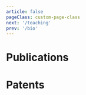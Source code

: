 ```yaml
---
article: false
pageClass: custom-page-class
next: '/teaching'
prev: '/bio'
---
```


# Publications

<ClientOnly>
<PaperMobile 
v-for="paper in posts"
:year="paper.year"
:title="paper.title"
:authors="paper.authors"
:venue="paper.venue"
:link="paper.link"
:alias="paper.alias"
:abstract="paper.abstract"
:picture="paper.picture"
:pdf="paper.pdf"
/>
</ClientOnly>

# Patents

<ClientOnly>
<PaperMobile 
title='Intervention drive system comprising an umbilical'
year="2021"
venue="US Patent"
link="https://patentimages.storage.googleapis.com/eb/9d/5a/5f26a1222bed8b/US20210396342A1.pdf"
alias="patentimages"
abstract="The present invention relates to an intervention drive pig comprising an umbilical. In this scenario, the present invention provides an intervention drive pig comprising an umbilical, wherein the umbilical (6) is manufactured from a low-density material, wherein the umbilical (6) comprises an external covering of material having a low coefficient of friction."
picture="/images/Papers/Patent.jpg"
/>
</ClientOnly>



<script>

        // Entry Model
       //  {
       // title: '', 
       // authors: "", 
       // venue:"" ,
       // year: 2022,
       // picture: "",
       // link: "",
       // abstract:"",
       // bibtex:"",
       //  },

    export default {
  // ...
  data() {
    return {
      posts: [  
      

{
  title: 'Understanding the Influence of Electrical Muscle Stimulation on Motor Learning: Enhancing Motor Learning or Disrupting Natural Progression?',
  authors: "Steeven Villa, Finn Jacob Eliyah, Yannick Weiss, Robin Welsch, Thomas Kosch",
  venue: "CHI Conference on Human Factors in Computing Systems (CHI'25)",
  year: 2025,
  picture: "/images/Papers/ems_motor_learning_2025.jpg",
  link: "None",
  alias: "None",
  abstract: "Electrical Muscle Stimulation (EMS) induces movement via external currents and has emerged as a promising modality for motor‑skill acquisition. In a two‑session study, EMS feedback was compared with electrotactile feedback and a no‑feedback control to examine rapid learning, consolidation, and transfer. While electrotactile feedback yielded the steepest learning curve, EMS produced the highest learning plateau, supporting its suitability for motor augmentation and skill transfer. Results contribute empirical evidence clarifying EMS effects in motor‑learning models.",
  bibtex: "",
  pdf: "/Papers/ems_motor_learning_2025.pdf"
},

{
  title: 'Developing and Validating the Perceived System Curiosity Scale (PSC): Measuring Users’ Perceived Curiosity of Systems',
  authors: "Jan Leusmann, Steeven Villa, Burak Berberoglu, Chao Wang, Sven Mayer",
  venue: "CHI Conference on Human Factors in Computing Systems (CHI'25)",
  year: 2025,
  picture: "/images/Papers/psc_scale_2025.jpg",
  link: "None",
  alias: "None",
  abstract: "Curiosity is a human‑like trait increasingly embedded in AI and robotic systems, yet no metric exists to assess how users perceive such system curiosity. Following a standard scale‑development pipeline, the authors created and validated the 12‑item Perceived System Curiosity (PSC) scale, comprising explorative, investigative, and social sub‑scales. Across two crowdsourced studies (N=734), the PSC demonstrated internal reliability and convergent and construct validity, offering researchers a tool to systematically investigate the role of system‑expressed curiosity in interaction.",
  bibtex: "",
  pdf: "/Papers/psc_scale_2025.pdf"
},

{
  title: 'The Impact of Asymmetric AI Assistance on Decision‑Making in Social Dilemmas: A Study on Human Augmentation in Economic Games',
  authors: "Chenxinran Shen, Jurgis Karpus, Thomas Kosch, Daniela Fernandes, Beatriz Mello, Robin Welsch, Steeven Villa",
  venue: "Augmented Humans International Conference (AHs'25)",
  year: 2025,
  picture: "/images/Papers/asymmetric_ai_social_dilemmas_2025.jpg",
  link: "None",
  alias: "None",
  abstract: "Unequal access to AI augmentation may influence cooperation. Using the Trust Game and Prisoner’s Dilemma, this study examined how asymmetric AI assistance shapes trust, cooperation, and fairness perceptions between augmented and non‑augmented players. Overall cooperation rates were unchanged, but non‑augmented players perceived augmented counterparts as more competitive and less warm, anticipating lower trust. These findings underscore the importance of equitable AI access to prevent emergent social divides in AI‑augmented societies.",
  bibtex: "",
  pdf: "/Papers/asymmetric_ai_social_dilemmas_2025.pdf"
},
{
  title: 'Exploring Virtual Reality as a Platform for Early‑Stage Design for Human Augmentation Technologies',
  authors: "Steeven Villa, Robin Neuhaus, Yannick Weiss, Marc Hassenzahl",
  venue: "International Conference on Mobile and Ubiquitous Multimedia (MUM'24)",
  year: 2024,
  picture: "/images/Papers/vr_hat_2024.jpg",
  link: "None",
  alias: "None",
  abstract: "Human‑Augmentation Technologies (HATs) aim to enhance human capabilities and transform our interactions with the environment and with one another, yet prototyping such technologies is complex. This study investigates Virtual Reality (VR) as a platform for early‑stage HAT design in an educational setting. Over a semester, students created virtual augmentations inside a VR environment; three of these applications are showcased and four students were interviewed. Findings underline the need for design guidelines for virtual augmentations, and reveal current VR limitations—simulator sickness and lack of haptic feedback—while highlighting the positive reception of the resulting prototypes.",
  bibtex: "",
  pdf: "/Papers/vr_hat_2024.pdf"
},
       {
       title: 'Envisioning Futures: How the Modality of AI Recommendations Impacts Conversation Flow in AR-enhanced Dialogue', 
       authors: "Steeven Villa, Yannick Weiss, Karin Lu, Moritz Ziarko, Albrecht Schmidt, Jasmin Niess", 
       venue:"International Conference on Multimodal Interaction (ICMI'24)" ,
       year: 2024,
       picture: "/images/Papers/envisioning.jpg",
       link: "None",
       alias:"None",
       abstract:"The use of AI is becoming more common among the population every day; the use of generative AI, such as LLMs, empowers individuals by supporting daily life tasks. Yet, the user interaction with AI models is mostly constrained to chatbot interactions. However, we envision that in the near future, individuals will be able to integrate the use of these technologies into their daily activities without refocusing their attention. Consequently, we explores the impact of such integration on individuals' conversations. In detail, this paper investigates how different modes of information presentation (visual vs. auditory) and triggers for AI action (mechanical vs. ocular) influence conversational dynamics and user experiences. We conducted a mixed-method, within-subjects study with 21 participants using a Discourse Completion Task (DCT) to observe how users develop their discourse in the presence of AI-generated suggestions.  Our study examines the effects of presentation modality on response delay, response length, and response similarity to the AI prompt. The results highlight the significance of managing the balance between human and AI input in conversation, revealing insights into user experience factors with AI assistance in face-to-face conversational settings.",
       bibtex:"",
       pdf:"/Papers/envisioning2024.pdf",
        },
        {
       title: "Touch It Like It's Hot: A Thermal Feedback Enabled Encountered-type Haptic Display for Virtual Reality", 
       authors: "Steeven Villa, Kenji Ishihara, Moritz Ziarko, Sebastian Gunther, Florial Muller", 
       venue:"IEEE International Symposium on Mixed and Augmented Reality (ISMAR'24)" ,
       year: 2024,
       picture: "/images/Papers/cover.jpg",
       link: "None",
       alias:"None",
       abstract:"In recent years, the community has presented various novel solutions to address the lack of haptic feedback in virtual reality experiences. Yet, it remains a major challenge for Virtual Reality applications. Encountered-type Haptic Displays (ETHDs) have emerged as a promising alternative to enable haptic feedback in VR without requiring the user to wear any device while allowing for sensorily rich experiences such as texture, kinaesthetic feedback, and even ultrasonic tactile feedback. Nevertheless, as important as thermal feedback is for daily life interactions, such as assessing the temperature of a mug or knowing if the microwave is on, thermal feedback in ETHD has remained largely unexplored. In this paper, we present a novel ETHD that provides thermal feedback and explore its potential in VR. We describe the design of our ETHD, and we report the results of a user study that compares different thermal feedback settings in VR. Our results show that thermal feedback can significantly enhance the user immersion and haptic experience in VR, and we discuss the implications of our findings for the design of ETHD and VR experiences.",
       bibtex:"",
       pdf:"/Papers/touchit2024.pdf",
        },
        {
       title: 'Embracer: A Wearable Encountered-Type Haptic Controller for 3 DoF Input and Feedback', 
       authors: "Dennis Dietz, Steeven Villa, Moritz Ziarko, Michael Bonfert, Florian Muller, Andreas Butz", 
       venue:"Proceedings of the 2024 ACM International Symposium on Wearable Computers (ISWC'24)" ,
       year: 2024,
       picture: "/images/Papers/embracer.jpg",
       link: "None",
       alias:"None",
       abstract:"The lack of haptic sensations beyond very simple vibration feedback diminishes the feeling of presence in Virtual Reality. Research suggested various approaches to deliver haptic sensations to the user's palm. However, these approaches are typically limited in the number of actuation directions and only focus on enhancing the system's output, ignoring haptic input. We present Embracer, a wrist-mounted encountered-type haptic controller that addresses these gaps by rendering forces along three axes through a sphere-shaped end effector within the user's palm. Using modified servo motors, we sense user-performed manipulations of the end effector as an input modality. In this paper, we contribute the design and implementation of Embracer together with a preliminary technical evaluation. By providing a more comprehensive haptic feedback system, Embracer enhances the realism and immersion of haptic feedback and user control.",
       bibtex:"",
       pdf:"/Papers/dietzEmbracerWearableEncounteredType2024.pdf",
        },
        {
       title: 'An Approach to Elicit Human-Understandable Robot Expressions to Support Human-Robot Interaction', 
       authors: "Jan Leusmann, Steeven Villa, Thomas Liang, Chao Wang, Albrecht Schmidt, Sven Mayer", 
       venue:"Arxiv" ,
       year: 2024,
       picture: "/images/Papers/gestures.png",
       link: "None",
       alias:"None",
       abstract:"Understanding the intentions of robots is essential for natural and seamless human-robot collaboration. Ensuring that robots have means for non-verbal communication is a basis for intuitive and implicit interaction. For this, we contribute an approach to elicit and design human-understandable robot expressions. We outline the approach in the context of non-humanoid robots. We paired human mimicking and enactment with research from gesture elicitation in two phases: first, to elicit expressions, and second, to ensure they are understandable. We present an example application through two studies (N=16 & N=260) of our approach to elicit expressions for a simple 6-DoF robotic arm. We show that it enabled us to design robot expressions that signal curiosity and interest in getting attention. Our main contribution is an approach to generate and validate understandable expressions for robots, enabling more natural human-robot interaction.",
       bibtex:"",
       pdf:"/Papers/gestures.pdf",
        },
        {
       title: 'AI Makes You Smarter, But None The Wiser: The Disconnect Between Performance and Metacognition', 
       authors: "Daniela Fernandes, Steeven Villa, Salla Nicholls, Otso Haavisto, Daniel Buschek, Albrecht Schmidt, Thomas Kosch, Chenxinran Shen, Robin Welsch", 
       venue:"" ,
       year: 2024,
       picture: "/images/Papers/dunnin.png",
       link: "None",
       alias:"None",
       abstract:"Optimizing human-AI interaction requires users to reflect on their own performance critically. Our study examines whether people using AI to complete tasks can accurately monitor how well they perform. Participants (N = 246) used AI to solve 20 logical problems from the Law School Admission Test. While their task performance improved by three points compared to a norm population, participants overestimated their performance by four points. Interestingly, higher AI literacy was linked to less accurate self-assessment. Participants with more technical knowledge of AI were more confident but less precise in judging their own performance. Using a computational model, we explored individual differences in metacognitive accuracy and found that the Dunning-Kruger effect, usually observed in this task, ceased to exist with AI use. We discuss how AI levels our cognitive and metacognitive performance and consider the consequences of performance overestimation for designing interactive AI systems that enhance cognition.",
       bibtex:"",
       pdf:"/Papers/dunning.pdf",
        },
        {
       title: 'An Examination of Ultrasound Mid-air Haptics for Enhanced Material and Temperature Perception in Virtual Environments', 
       authors: "Steeven Villa, Yannick Weiss, Niklas Hirsch, Alexander Wiethoff", 
       venue:"Proceedings of the ACM on Human-Computer Interaction (MobileHCI'24)" ,
       year: 2024,
       picture: "/images/Papers/ultrasound.jpeg",
       link: "None",
       alias:"None",
       abstract:"Rendering realistic tactile sensations of virtual objects remains a challenge in VR. While haptic interfaces have advanced, particularly with phased arrays, their ability to create realistic object properties like state and temperature remains unclear. This study investigates the potential of Ultrasound Mid-air Haptics (UMH) for enhancing the perceived congruency of virtual objects. In a user study with 30 participants, we assessed how UMH impacts the perceived material state and temperature of virtual objects. We also analyzed EEG data to understand how participants integrate UMH information physiologically. Our results reveal that UMH significantly enhances the perceived congruency of virtual objects, particularly for solid objects, reducing the feeling of mismatch between visual and tactile feedback. Additionally, UMH consistently increases the perceived temperature of virtual objects. These findings offer valuable insights for haptic designers, demonstrating UMH's potential for creating more immersive tactile experiences in VR by addressing key limitations in current haptic technologies.",
       bibtex:"",
       pdf:"/Papers/ultrasound.pdf",
        },
        {
       title: 'Exploring Redirection and Shifting Techniques to Mask Hand Movements from Shoulder-Surfing Attacks during PIN Authentication in Virtual Reality', 
       authors: "Yannick Weiss, Steeven Villa, Jesse W Grootjen, Matthias Hoppe, Yasin Kale, Florian Müller", 
       venue:"Proceedings of the ACM on Human-Computer Interaction (MobileHCI'24)" ,
       year: 2024,
       picture: "/images/Papers/aut.png",
       link: "None",
       alias:"None",
       abstract:"The proliferation of mobile Virtual Reality (VR) headsets shifts our interaction with virtual worlds beyond our living rooms into shared spaces. Consequently, we are entrusting more and more personal data to these devices, calling for strong security measures and authentication. However, the standard authentication method of such devices- entering PINs via virtual keyboards- is vulnerable to shoulder-surfing, as movements to enter keys can be monitored by an unnoticed observer. To address this, we evaluated masking techniques to obscure VRusers’ input during PIN authentication by diverting their hand movements. Through two experimental studies, we demonstrate that these methods increase users’ security against shoulder-surfing attacks from observers without excessively impacting their experience and performance. With these discoveries, we aim to enhance the security of future VR authentication without disrupting the virtual experience or necessitating additional hardware or training of users.",
       bibtex:"",
       pdf:"/Papers/weissExploringRedirectionShifting2024.pdf",
        },
        {
       title: 'Evaluating Interactive AI: Understanding and Controlling Placebo Effects in Human-AI Interaction', 
       authors: "Steeven Villa, Robin Welsch, Alena Denisova, Thomas Kosch", 
       venue:"The ACM Conference on Human Factors in Computing Systems, CHI24" ,
       year: 2024,
       picture: "/images/Papers/evalAI.png",
       link: "None",
       alias:"None",
       abstract:"In the medical field, patients often experience tangible benefits from treatments they expect will improve their condition, even if the treatment has no mechanism of effect. This phenomenon often obscuring scientific evaluation of human treatment is termed the' placebo effect.' Latest research in human-computer interaction has shown that using cutting-edge technologies similarly raises expectations of improvement, culminating in placebo effects that undermine evaluation efforts for user studies. This workshop delves into the role of placebo effects in human-computer interaction for cutting-edge technologies such as artificial intelligence, its influence as a confounding factor in user studies, and identifies methods that researchers can adopt to reduce its impact on study findings. By the end of this workshop, attendees will be equipped to incorporate placebo control measures in their experimental designs.",
       bibtex:"",
       pdf:"/Papers/villa2024evaluating.pdf",
        }, 
        {
       title: '"AI enhances our performance, I have no doubt this one will do the same": The Placebo effect is robust to negative descriptions of AI', 
       authors: "Agnes M Kloft, Robin Welsch, Thomas Kosch, Steeven Villa", 
       venue:"The ACM Conference on Human Factors in Computing Systems, CHI24" ,
       year: 2024,
       picture: "/images/Papers/TeaserPlacebox.png",
       link: "https://arxiv.org/abs/2309.16606",
       alias:"arxiv",
       abstract:"Heightened AI expectations facilitate performance in human-AI interactions through placebo effects. While lowering expectations to control for placebo effects is advisable, overly negative expectations could induce nocebo effects. In a letter discrimination task, we informed participants that an AI would either increase or decrease their performance by adapting the interface, but in reality, no AI was present in any condition. A Bayesian analysis showed that participants had high expectations and performed descriptively better irrespective of the AI description when a sham-AI was present. Using cognitive modeling, we could trace this advantage back to participants gathering more information. A replication study verified that negative AI descriptions do not alter expectations, suggesting that performance expectations with AI are biased and robust to negative verbal descriptions. We discuss the impact of user expectations on AI interactions and evaluation and provide a behavioral placebo marker for human-AI interaction",
       bibtex:"",
       pdf:"/Papers/Preprints/2309.16606.pdf",
        }, 
        {
       title: 'SensCon: Embedding Physiological Sensing into Virtual Reality Controllers', 
       authors: "Francesco Chiossi, Thomas Kosch, Luca Menghini, Steeven Villa, Sven Mayer", 
       venue:"Proceedings of the ACM on Human-Computer Interaction (PACM)" ,
       year: 2023,
       picture: "/images/Papers/senscon.png",
       link: "https://dl.acm.org/doi/10.1145/3604270",
       alias:"acm.dl",
       abstract:"Virtual reality experiences increasingly use physiological data for virtual environment adaptations to evaluate user experience and immersion. Previous research required complex medical-grade equipment to collect physiological data, limiting real-world applicability. To overcome this, we present SensCon for skin conductance and heart rate data acquisition. To identify the optimal sensor location in the controller, we conducted a first study investigating users' controller grasp behavior. In a second study, we evaluated the performance of SensCon against medical-grade devices in six scenarios regarding user experience and signal quality. Users subjectively preferred SensCon in terms of usability and user experience. Moreover, the signal quality evaluation showed satisfactory accuracy across static, dynamic, and cognitive scenarios. Therefore, SensCon reduces the complexity of capturing and adapting the environment via real-time physiological data. By open-sourcing SensCon, we enable researchers and practitioners to adapt their virtual reality environment effortlessly. Finally, we discuss possible use cases for virtual reality-embedded physiological sensing.",
       bibtex:"",
       pdf:"/Papers/chiossi2023senscon.pdf",
        }, 
        {
       title: 'Towards a Haptic Taxonomy of Emotions: Exploring Vibrotactile Stimulation in the Dorsal Region', 
       authors: "Steeven Villa, Thuy Duong Nguyen, Benjamin Tag, Tonja-Katrin Machulla, Albrecht Schmidt, Jasmin Niess", 
       venue:"Proceedings of the 2023 ACM International Symposium on Wearable Computers (ISWC)" ,
       year: 2023,
       picture: "/images/Papers/vest.png",
       link: "https://dl.acm.org/doi/abs/10.1145/3594738.3611363",
       alias:"acm.dl",
       abstract:"The implicit communication of emotional states between persons is a key use case for novel assistive and augmentation technologies. It can serve to expand individuals’ perceptual capabilities and assist neurodivergent individuals. Notably, vibrotactile rendering is a promising method for delivering emotional information with minimal interference with visual or auditory perception. To date, the subjective individual association between vibrotactile properties and emotional states remains unclear. Previous approaches relied on analogies or arbitrary variations, limiting generalization. To address this, we conducted a study with 40 participants, analyzing associations between attributes of self-generated vibrotactile patterns (amplitude, frequency, spatial location of stimulation) and four emotional states (Anger, Happiness, Neutral, Sadness). We fin a preference for symmetrically arranged patterns, as well as distinct amplitude and frequency profiles for different emotions.",
       bibtex:"",
       pdf:"/Papers/villa2023towards.pdf",
        }, 
        {
       title: "Society's Attitudes Towards Human Augmentation and Performance Enhancement Technologies (SHAPE) Scale", 
       authors: "Steeven Villa, Jasmin Niess, Albrecht Schmidt, Robin Welsch", 
       venue:"Proceedings of the ACM on Interactive, Mobile, Wearable and Ubiquitous Technologies (IMWUT)" ,
       year: 2023,
       picture: "/images/Papers/shape.png",
       link: "https://dl.acm.org/doi/abs/10.1145/3610915",
       alias:"acm.dl",
       abstract:"Human augmentation technologies (ATs) are a subset of ubiquitous on-body devices designed to improve cognitive, sensory, and motor capacities. Although there is a large corpus of knowledge concerning ATs, less is known about societal attitudes towards them and how they shift over time. To that end, we developed The Society's Attitudes Towards Human Augmentation and Performance Enhancement Technologies (SHAPE) Scale, which measures how users of ATs are perceived. To develop the scale, we first created a list of possible scale items based on past work on how people respond to new technologies. The items were then reviewed by experts. Next, we performed exploratory factor analysis to reduce the scale to its final length of thirteen items. Subsequently, we confirmed test-retest validity of our instrument, as well as its construct validity. The SHAPE scale enables researchers and practitioners to understand elements contributing to attitudes toward augmentation technology users. The SHAPE scale assists designers of ATs in designing artifacts that will be more universally accepted.",
       bibtex:"",
       pdf:"/Papers/villa2023society.pdf",
        }, 
        {
       title: 'Would You Hold My Hand? Exploring External Observers’ Perception of Artificial Hands', 
       authors: "Svenja Y Schött, Patricia Capsi-Morales, Steeven Villa, Andreas Butz, Cristina Piazza", 
       venue:"Multimodal Technologies and Interaction" ,
       year: 2023,
       picture: "/images/Papers/mti.png",
       link: "https://www.mdpi.com/2414-4088/7/7/71",
       alias:"mdpi",
       abstract:"Recent technological advances have enabled the development of sophisticated prosthetic hands, which can help their users to compensate lost motor functions. While research and development has mostly addressed the functional requirements and needs of users of these prostheses, their broader societal perception (e.g., by external observers not affected by limb loss themselves) has not yet been thoroughly explored. To fill this gap, we investigated how the physical design of artificial hands influences the perception by external observers. First, we conducted an online study (n = 42) to explore the emotional response of observers toward three different types of artificial hands. Then, we conducted a lab study (n = 14) to examine the influence of design factors and depth of interaction on perceived trust and usability. Our findings indicate that some design factors directly impact the trust individuals place in the system’s capabilities. Furthermore, engaging in deeper physical interactions leads to a more profound understanding of the underlying technology. Thus, our study shows the crucial role of the design features and interaction in shaping the emotions around, trust in, and perceived usability of artificial hands. These factors ultimately impact the overall perception of prosthetic systems and, hence, the acceptance of these technologies in society.",
       bibtex:"",
       pdf:"/Papers/mti-07-00071.pdf",
        }, 
        {
       title: 'Towards an Implicit Metric of Sensory-Motor Accuracy: Brain Responses to Auditory Prediction Errors in Pianists', 
       authors: "Elisabeth Pangratz; Francesco Chiossi; Steeven Villa; Klaus Gramann; Lukas Gehrke", 
       venue:"Proceedings of the 15th Conference on Creativity and Cognition" ,
       year: 2023,
       picture: "/images/Papers/TowardsMetric.png",
       link: "https://dl.acm.org/doi/abs/10.1145/3591196.3593340",
       alias:"acm.dl",
       abstract:"During listening to music, the brain expects specific acoustic events based on learned musical rules. During music performance expectancy is additionally created based on motor action by linking keypresses to their sounds. We investigated EEG (Electroencephalography) signals to auditory expectancy violations in piano performance and perception. In our study, pianists experiencedmanipulations of different acoustic features, such as pitch and loudness, during playing and listening to piano sequences. We found that manipulations during performance elicited deflections with stronger amplitudes compared to manipulations during perception indicating that the action of producing sounds strengthens auditory expectancy. Loudness manipulations, violating musical regularity, elicited deflections with smaller latencies compared to pitch manipulations, which violate harmonic expectancy, suggesting that the brain processes expectancy violations of distinct acoustic features in a different way. These EEG signatures may prove useful for applications in intelligent music interfaces by providing information about sensory-motor accuracy.",
       bibtex:"",
       pdf:"/Papers/pangratz2023towards.pdf",
        }, 
          {
       title: 'The Placebo Effect of Human Augmentation: Anticipating Cognitive Augmentation Increases Risk-Taking Behavior', 
       authors: "Steeven Villa; Thomas Kosch; Felix Grelka Albrecht Schmidt; Robin Welsch", 
       venue:"Journal: Computers in Human Behavior (CHB)" ,
       year: 2023,
       picture: "/images/Papers/CHB.jpg",
       link: "https://www.sciencedirect.com/science/article/pii/S0747563223001383", 
       abstract:"Human Augmentation Technologies improve human capabilities using technology. In this study, we investigate the placebo effect of Augmentation Technologies. Thirty naïve participants were told to be augmented with a cognitive augmentation technology or no augmentation system while conducting a Columbia Card Task. In this risk-taking measure, participants flip win and loss cards. The sham augmentation system consisted of a brain-computer interface allegedly coordinated to play non-audible sounds that increase cognitive functions. However, no sounds were played throughout all conditions. We show a placebo effect in human augmentation, where a sustained belief of improvement after using the sham system remains and an increase in risk-taking conditional on heightened expectancy using Bayesian statistical modeling. Furthermore, we identify differences in event-related potentials in the electroencephalogram that occur during the sham condition when flipping loss cards. Finally, we integrate our findings into theories of human augmentation and discuss implications for the future assessment of augmentation technologies.",
       bibtex:"",
       pdf:"/Papers/VillaCHB23.pdf",
       alias: "Springer",
        },   
             {
       title: 'Using Pseudo-Stiffness to Enrich the Haptic Experience in Virtual Reality', 
       authors: "Yannick Weiss; Steeven Villa; Albrecht Schmidt; Sven Mayer; Florian Müller", 
       venue:"The ACM Conference on Human Factors in Computing Systems, CHI23" ,
       year: 2023,
       picture: "/images/Papers/pseudostiffness.png",
       link: "None", 
       abstract:"Providing users with a haptic sensation of the hardness and softness of objects in virtual reality is an open challenge. While physical props and haptic devices help, their haptic properties do not allow for dynamic adjustments. To overcome this limitation, we present a novel technique for changing the perceived stiffness of objects based on a visuo-haptic illusion. We achieved this by manipulating the hands' Control-to-Display (C/D) ratio in virtual reality while pressing down on an object with fixed stiffness. In the first study (N=12), we determine the detection thresholds of the illusion. Our results show that we can exploit a C/D ratio from 0.7 to 3.5 without user detection. In the second study (N=12), we analyze the illusion's impact on the perceived stiffness. Our results show that participants perceive the objects to be up to 28.1% softer and 8.9% stiffer, allowing for various haptic applications in virtual reality.",
       bibtex:"",
       pdf:"/Papers/weiss2023using.pdf",
       alias: "None",
        },
        
        {
       title: 'Understanding Perception of Human Augmentation: A Mixed-Method Study', 
       authors: "Steeven Villa; Jasmin Niess; Takuro Nakao; Jonathan Lazar; Albrecht Schmidt; Tonja-Katrin Machulla", 
       venue:"The ACM Conference on Human Factors in Computing Systems, CHI23" ,
       year: 2023,
       picture: "/images/Papers/understanding.jpg",
       link: "None", 
       abstract:"Technologies that help users overcome their limitations and integrate with the human body are often termed ``human augmentations''. Such technologies are now available on the consumer market, potentially supporting people in their everyday activities. To date, there is no systematic understanding of the perception of human augmentations yet. To address this gap and build an understanding of how to design positive experiences with human augmentations, we conducted a mixed-method study of the perception of augmented humans (AHs). We conducted two scenario-based studies: interviews (n=16) and an online study (n=506) with participants from four countries. The scenarios include one out of three augmentation categories (sensory, motor, and cognitive) and specify if the augmented person has a disability or not. Overall, results show that the type of augmentation and disability impacted user attitudes towards AHs. We derive design dimensions for creating technological augmentations for a diverse and global audience.",
       bibtex:"",
       pdf:"/Papers/Villa2023Understanding.pdf",
       alias: "None",
        },

        {
       title: 'Extended Mid-air Ultrasound Haptics for Virtual Reality', 
       authors: "Steeven Villa; Sven Mayer; Jess Hartcher O’brien; Albrecht Schmidt; Tonja-Katrin Machulla", 
       venue:"Proceedings of the ACM Humuman-Computer Interaction Journal" ,
       year: 2022,
       picture: "/images/Papers/extended.jpg",
       link: "None", 
       abstract:"We present a novel approach to rendering mid-air haptic sensations in a large rendering volume by turning a static array into a dynamic array following the user’s hand. We used a 6DOF robot to drive a haptic ultrasound array over a large 3D space. Our system enables rendering room-scale mid-air experiences while preserving bare-hand interaction, thus, providing tangibility for virtual environments. To evaluate our approach, we performed three evaluations. First, we performed a technical system evaluation, showcasing the feasibility of such a system. Next, we conducted three psychophysical experiments, showing that the motion does not affect the user’s perception with high likelihood. Lastly, we explored seven use cases that showcase our system’s potential using a user study. We discuss challenges and opportunities in how large-scale mid-air haptics can contribute toward room-scale haptic feedback. Thus, with our system, we contribute to general haptic mid-air feedback on a large scale.",
       bibtex:"",
       pdf:"/Papers/_ISS_22__Mid_Air_in_motion__Robotic_guided_ultrasound_mid_air_haptics_for_VR.pdf",
       alias: "None",
        },
        
        {
       title: 'Cobity: A Plug-And-Play Toolbox to Deliver Haptics in Virtual Reality', 
       authors: "Villa, Steeven and Mayer, Sven", 
       venue:"Proceedings of Mensch und Computer" ,
       year: 2022,
       picture: "/images/Papers/cobity.jpg",
       link: "https://dl.acm.org/doi/fullHtml/10.1145/3543758.3543775",
       alias: "dl.acm",
       abstract:"Haptics increase the presence in virtual reality applications. However, providing room-scale haptics is an open challenge. Cobots (robotic systems that are safe for human use) are a promising approach, requiring in-depth engineering skills. Control is done on a low abstraction level and requires complex procedures and implementations. In contrast, 3D tools such as Unity allow to quickly prototype a wide range of environments for which cobots could deliver haptic feedback. To overcome this disconnect, we present Cobity, an open-source plug-and-play solution to control the cobot using the virtual environment, enabling fast prototyping of a wide range of haptic experiences. We present a Unity plugin that allows controlling the cobot using the end-effector’s target pose (cartesian position and angles); the values are then converted into velocities and streamed to the cobot inverse kinematic solver using a specially",
       bibtex:"",
       pdf:"/Papers/MUC_Cobity.pdf",
        }, 
        
        {
       title: 'Virtual Reality Adaptation Using Electrodermal Activity to Support the User Experience', 
       authors: "Chiossi, Francesco; Welsch, Robin; Villa, Steeven; Chuang, Lewis L.; Mayer, Sven", 
       venue:"Big Data and Cognitive Computing" ,
       year: 2022,
       picture: "/images/Papers/MDPIADAPT.jpg",
       link: "https://www.mdpi.com/2504-2289/6/2/55", 
       alias: "MDPI",
       abstract:"Virtual reality is increasingly used for tasks such as work and education. Thus, rendering scenarios that do not interfere with such goals and deplete user experience are becoming progressively more relevant. We present a physiologically adaptive system that optimizes the virtual environment based on physiological arousal, i.e., electrodermal activity. We investigated the usability of the adaptive system in a simulated social virtual reality scenario. Participants completed an n-back task (primary) and a visual detection (secondary) task. Here, we adapted the visual complexity of the secondary task in the form of the number of non-player characters of the secondary task to accomplish the primary task. We show that an adaptive virtual reality can improve users’ comfort by adapting to physiological arousal regarding the task complexity. Our findings suggest that physiologically adaptive virtual reality systems can improve users’ experience in a wide range of scenarios.",
       bibtex:"",
       pdf:"/Papers/BDCC-06-00055.pdf",
        },
                {
       title: 'Design of on-body tactile displays to enhance situation awareness in automated vehicles', 
       authors: "Francesco Chiossi; Steeven Villa; Melanie Hauser; Robin Welsch; Lewis Chuang", 
       venue:"CIVEMSA" ,
       year: 2022,
       picture: "/images/Papers/onbody.jpg",
       link: "https://ieeexplore.ieee.org/abstract/document/9853690", 
       alias: "ieeexplore",
       abstract: "Fatalities with semi-automated vehicles typically occur when users are engaged in non-driving related tasks (NDRTs) that compromise their situational awareness (SA). This work developed a tactile display for on-body notification to support situational awareness, thus enabling users to recognize vehicle automation failures and intervene if necessary. We investigated whether such tactile notifications support 'event detection' (SA-L1) or 'anticipation' (SA-L3). Using a simulated automated driving scenario, a between-groups study contrasted SA-L1 and SA-L3 tactile notifications that respectively displayed the spatial positions of surrounding traffic or future projection of the automated vehicle’s position. Our participants were engaged in an NDRT, i.e., an Operation Span Task that engaged visual working memory (WM) resources. They were instructed to intervene if the tactile display contradicted the driving scenario",
       bibtex:"",
       pdf:"/Papers/_IEEE_CIVEMSA__22__Vest_Paper___Final_Cut.pdf",
        },
     
             {
       title: 'Designing a Physiological Loop for the Adaptation of Virtual Human Characters in a Social VR Scenario', 
       authors: "Chiossi, Francesco; Welsch, Robin; Villa, Steeven; Chuang, Lewis L.; Mayer, Sven", 
       venue:"IEE VR" ,
       year: 2022,
       picture: "/images/Papers/vr-adaptation.jpg",
       link: "https://ieeexplore.ieee.org/abstract/document/9757528", 
       alias: "ieeexplore",
       abstract:"Social virtual reality is getting mainstream not only for entertainment purposes but also for productivity and education. This makes the design of social VR scenarios functional to support the operator's performance. We present a physiologically-adaptive system that optimizes for visual complexity in a dual-task scenario based on electrodermal activity. Specifically, we propose a system that adapts the amount of non-player characters while jointly performing an N-Back task (primary) and visual detection task (secondary). Our preliminary results show that when optimizing the complexity of the secondary task, users report an improved user experience.",
       bibtex:"",
       pdf:"/Papers/chiossi2022designing.pdf",
        },
          {
       title: 'Designing a Wearable Sensor-Fusion Toolkit for Motor Skill Learning', 
       authors: "Eska, Bettina; Villa, Steeven; Mayer, Sven; Niess, Jasmin", 
       venue:"Workshop on Toolkits & Wearables: Developing Toolkits for Exploring Wearable Designs." ,
       year: 2022,
       picture: "/images/Papers/eska2022designing-300x169.jpg",
       link: "https://dl.acm.org/doi/10.1145/3490149.3505578", 
       alias: "Not Available",
       abstract:"User movement data is essential for providing feedback in the area of motor-skill learning. For instance, when learning a new sport such as dancing, people can benefit from meaningful technology-based feedback. However, movement tracking equipment for real-time feedback is costly and challenging to implement. In contrast, wearable devices tracking users' movements are accessible and lightweight. While their lower cost makes them available to a broader audience, several open issues include sensor placement, sensor count, and data synchronization. To address these issues, we propose a wearable sensor-fusion approach for motor skill learning that allows researchers and developers to use one or multiple body-worn sensors for motion tracking. The extracted motion can then be used to deliver real-time feedback on the user's performance, supporting positive learning experiences.",
       bibtex:"",
       pdf:"/Papers/eska2022designing.pdf",
        },
                  {
       title: 'EMStriker: Potentials of Enhancing the Training Process of Racket-based Sports via Electrical Muscle Stimulation', 
       authors: "Faltaous, Sarah; Hubert, Anna; Karolus, Jakob; Villa, Steeven; Kosch, Thomas; Wozniak, Pawel", 
       venue:"Sixteenth International Conference on Tangible, Embedded, and Embodied Interaction" ,
       year: 2022,
       picture: "/images/Papers/emsstriker.jpg",
       link: "https://dl.acm.org/doi/10.1145/3490149.3505578", 
       alias: "dl.acm",
       abstract:"Racket sports offer an enjoyable form of physical activity and are fertile ground for interactive technologies supporting new players. Yet, current research has neglected its potential to support not only active players but also coaches in their training methods. To investigate how interactive technologies can support skill acquisition in training, we designed an Electrical Muscle Stimulation (EMS) system that helps maintain the ready position in crossminton. We compared the system with a vibrotactile solution in a user study, interviewing novice players and experienced coaches about their perception of the system. The system allowed coaches to effectively and immediately guide players to the ready position. An EMS-based feedback system for coaches can potentially reduce delay (physical and cognitive) for trainees, as stated by coaches. Our work contributes insights into designing systems that facilitate learning sports techniques using interactive feedback.",
       bibtex:"",
       pdf:"/Papers/EMStriker.pdf",
        },
                     {
       title: 'Immediate Effects of Vibrotactile Biofeedback Instructions on Human Postural Control', 
       authors: "Tannert, Isabel; Schulleri, Katrin; Michel, Youssef; Villa, Steeven; Leif, Johannsen; Hermsdorfer, Joachim; Lee, Dongheui", 
       venue:"43rd Annual International Conference of the IEEE Engineering in Medicine & Biology Society (EMBC)" ,
       year: 2021,
       picture: "/images/Papers/posture.jpg",
       link: "https://ieeexplore.ieee.org/abstract/document/9630992", 
       alias: "ieeexplore",
       abstract:"Vibrotactile biofeedback can improve balance and consequently be helpful in fall prevention. However, it remains unclear how different types of stimulus presentations affect not only trunk tilt, but also Center of Pressure (CoP) displacements, and whether an instruction on how to move contributes to a better understanding of vibrotactile feedback.Based on lower back tilt angles (L5), we applied individualized multi-directional vibrotactile feedback to the upper torso by a haptic vest in 30 healthy young adults. Subjects were equally distributed to three instruction groups (attractive - move in the direction of feedback, repulsive - move in the opposite direction of feedback & no instruction - with attractive stimuli). We conducted four conditions with eyes closed (feedback on/off, Narrow Stance with head extended, Semi-Tandem stance), with seven trials of 45s each. For CoP and L5, we computed Root Mean Square (RMS) of position/angle and standard deviation (SD) of velocity, and for L5 additionally, the percentage in time above threshold. The analysis consisted of mixed model ANOVAs and t-tests (α-level: 0.05).In the attractive and repulsive groups feedback significantly decreased the percentage above threshold (p<0.05). Feedback decreased RMS of L5, whereas RMS of CoP and SD of velocity in L5 and COP increased (p<0.05). Finally, an instruction on how to move contributed to a better understanding of the vibrotactile biofeedback.",
       bibtex:"",
       pdf:"/Papers/Immediate_Effects_of_Vibrotactile_Biofeedback_Instructions_on_Human_Postural_Control.pdf",
        },
                {
       title: 'Body As Starting Point 4: Inbodied Interaction Design for Health Ownership.', 
       authors: "mc schraefel; Josh Andrés; Aaron Tabor; Scott Bateman; Abby Wanyu Liu; Mike Jones; Kai Kunze; Elizabeth Murnane; Steeven Villa", 
       venue:"CHI EA '21" ,
       year: 2021,
       picture: "/images/Papers/Inbodied.jpg",
       link: "https://dl.acm.org/doi/abs/10.1145/3411763.3441335", 
       alias: "dl.acm",
       abstract:"This Fourth Body as a Starting Point workshop investigates how to design interactive health technologies that assist users in developing insourcing abilities and then assist users in letting go of the same technology—in other words, supporting a transition from health technology dependence to independence. By making explicit two inbodied design continua of (1) ownership, from “outsourcing” to “insourcing” and (2) engagement period, from “single”, to” cycle”, to “permanent”, to prototype and reflect on interactive technology that takes the body as a starting point.",
       bibtex:"",
       pdf:"/Papers/Inbodied.pdf",
        },
                  {
       title: 'Assisting Motor Skill Transfer for Dance Students Using Wearable Feedback', 
       authors: "Villa, Steeven; Niess, Jasmin; Eska, Bettina; Schmidt, Albrecht; Machulla, Tonja", 
       venue:"International Symposium on Wearable Computers" ,
       year: 2021,
       picture: "/images/Papers/assisting.jpg",
       link: "https://dl.acm.org/doi/10.1145/3460421.3478817", 
       alias: "dl.acm",
       abstract:"Dance plays a crucial role in human well-being and expression. To learn dance, transferring motor knowledge across humans is relevant. Several technologies have been proposed to support such knowledge transfer from teacher to student. However, most of such systems applied a pragmatic approach focused on the feedback and the quality of the feedback system and not necessarily on the human mechanisms behind the dance learning process. In contrast, we inquire about the teacher-to-student motor knowledge transfer from the neural perspective to design motor learning wearable systems. We conducted interviews with dance students and teachers using vignettes based on motor learning theory as a discussion base. We derived insights about dance learning and identified a series of requirements for motor skill transfer-focused wearable devices. Based on our results, we present a prototype that reflects the minimum functional setup for effectively supporting motor learning.",
       bibtex:"",
       pdf:"/Papers/Assisting.pdf",
        },
        {
        title: 'Altering the Stiffness, Friction, and Shape Perception of Tangible Objects in Virtual Reality Using Wearable Haptics', 
        authors: "Villa, Steeven.; Pacchierotti, C; De Tinguy, Xavier.; Maciel, Anderson.; Marchal, Maud.", 
        venue:"IEEE Transactions on Haptics. " ,
        picture: "/images/Papers/altering.jpg",
        year: 2020,
        link: "https://ieeexplore.ieee.org/document/8961106", 
       alias: "ieeexplore",
       abstract:"Tangible objects are used in virtual reality (VR) and augmented reality (AR) to enhance haptic information on the general shape of virtual objects. However, they are often passive or unable to simulate rich varying mechanical properties. This article studies the effect of combining simple passive tangible objects and wearable haptics for improving the display of varying stiffness, friction, and shape sensations in these environments. By providing timely cutaneous stimuli through a wearable finger device, we can make an object feel softer or more slippery than it really is, and we can also create the illusion of encountering virtual bumps and holes. We evaluate the proposed approach carrying out three experiments with human subjects. Results confirm that we can increase the compliance of a tangible object by varying the pressure applied through a wearable device. We are also able to simulate the presence of bumps and holes by providing timely pressure and skin stretch sensations. Altering the friction of a tangible surface showed recognition rates above the chance level, albeit lower than those registered in the other experiments. Finally, we show the potential of our techniques in an immersive medical palpation use case in VR. These results pave the way for novel and promising haptic interactions in VR, better exploiting the multiple ways of providing simple, unobtrusive, and inexpensive haptic displays.",
        bibtex:"",
        pdf:"/Papers/ToH2020.pdf",
         },
         {
        title: 'Touching is believing: exploring physics-based simulation and haptics to feel virtual worlds', 
        authors: "Villa, Steeven.", 
        venue:"LUME Digital Repository." ,
        year: 2019,
        picture: "/images/Papers/heat-based.jpg",
        link: "https://www.lume.ufrgs.br/handle/10183/202057", 
       alias: "lume.ufrgs",
       abstract:"Modeling the real world is a responsibility which different fields assumed through history, from philosophy to physics. Although the objective is similar, the strategies used to model real- world are different from field to field. Nowadays, the modeling of the world took a more tangible significance: Being in the modeled world, existing in the artificial world instead of the actual world. However, the path to get an artificial world equal to the real world is long and arduous. In this manuscript, we address this issue by exploring methods in computer graphics (Physics-based animation) and haptics to project a sensory represen- tation of the actual world into the artificial world. We report results on Position based dynamics for simulating phase-change phenomena and interaction in VR with physical objects. Also, Ultrasound phased arrays, as well as wearable haptics for stiffness and softness rendering are studied",
        bibtex:"",
        pdf:"/Papers/MsThesis.pdf",
         },
                  {
        title: 'Phys-Sketch: Sketching 3D Dynamic Objects in Immersive Virtual Reality', 
        authors: "Ticona, Jose.; Villa, Steeven.; Torchelsen, Rafael; Maciel, Anderson.; Nedel, Luciana.", 
        venue:"Computer Graphics International ." ,
        year: 2019,
        picture: "/images/Papers/phys-sketch.png",
        link: "https://link.springer.com/chapter/10.1007/978-3-030-22514-8_10", 
       alias: "link.springer",
       abstract:"Sketching was traditionally a 2D task. Even when the new generation of VR devices allowed to sketch in 3D, the drawn models remained essentially static representations. In this paper, we introduce a new physics-inspired sketching technique built on the top of Position-based Dynamics to enrich the 3D drawings with dynamic behaviors. A particle-based method allows interacting in real time with a wide range of materials including fluids, rigid bodies, soft bodies and clothes. Users can interact with the dynamic sketches and sculpt them while they move, deform and fall. We analyze the expressiveness of the system from the regard of two experienced artists. Thus, this paper also gives a starting point to move towards an improved generation of physics-enabled sketching applications. ",
        bibtex:"",
        pdf:"/Papers/Phy-Sketch.pdf",
         },
                  {
        title: 'Towards Moving Virtual Arms Using Brain-Computer Interface', 
        authors: "Salas, Jaime.; Villa, Steeven.; Maciel, Aanderson.; Nedel, Luciana.; Barone, Dante.", 
        venue:"Computer Graphics International . " ,
        year: 2019,
        picture: "/images/Papers/towards.png",
        link: "https://link.springer.com/chapter/10.1007/978-3-030-22514-8_43", 
       alias: "link.springer",
       abstract:"Motor imagery Brain-Computer Interface (MI-BCI) is a paradigm widely used for controlling external devices by imagining bodily movements. This technology has inspired researchers to use it in several applications such as robotic prostheses, games, and virtual reality (VR) scenarios. We study the inclusion of an imaginary third arm as a part of the control commands for BCI. To this end, we analyze a set of open-close hand tasks (including a third arm that comes out from the chest) performed in two VR scenarios: the classical BCI Graz, with arrows as feedback; and a first-person view of a human-like avatar performing the corresponding tasks. This study purpose is to explore the influence of both time window of the trials and the frequency bands on the accuracy of the classifiers. Accordingly, we used a Filter Bank Common Spatial Patterns (FBCSP) algorithm for several time windows (100, 200, 400, 600, 800, 1000 and 2000 ms) for extracting features and evaluating the classification accuracy. The offline classification results show that a third arm can be effectively used as a control command (accuracy > 0.62%). Likewise, the human-like avatar condition (  67% ) outperforms the Graz condition (  63% ) significantly, suggesting that the realistic scenario can reduce the abstractness of the third arm. This study, thus, motivates the further inclusion of non-embodied motor imagery task in BCI systems.",
        bibtex:"",
        pdf:"/Papers/Towards.pdf",
         },
                  {
        title: 'Heat-based Bidirectional Phase Shifting Simulation Using Position-based Dynamics', 
        authors: "Villa, Steeven. ; Ticona, Jose.; Torchelsen, R; Maciel, A.; Nedel, L.", 
        venue:"Computers & Graphics . " ,
        year: 2018,
        picture: "/images/Papers/heat-based.jpg",
        link: "https://www.sciencedirect.com/science/article/pii/S0097849318301389", 
       alias: "sciencedirect",
       abstract:"Phase-change phenomena are present in our daily life. Examples are the evaporation of a fluid when it reaches its boiling temperature, the condensation of water vapor in air due to the pressure changes or due to the difference of temperature in boundaries, and the melting of snow when winter is ending. Current development in physics-based animation allows the simulation of these phenomena, but an integrated solution for modeling bidirectional phase-shifting objects is not available for games and other virtual environments. In this work we present a temperature-based method that drives phase transition phenomena based on latent heat of materials using position-based dynamics (PBD). Modifications to density, viscosity and distance PBD constraints are proposed to simulate the necessary thermal phenomena. Results show that melting, fusion, evaporation, condensation, dilation and even convection effects can be obtained by modifying the original PBD constraints in function of latent heat.",
        bibtex:"",
        pdf:"/Papers/Heat-based bidirectional phase shifting simulation using.pdf",
         },
                  {
        title: '3dathlon: 3d Gestural Interfaces To Support A 3-stage Contest In Vr', 
        authors: "Grandi, Jj; Debarba, H; Franz, J; Oliveira, V; Ticona, Jose; Souza, G; Berti, I; Villa, S. ; Maciel, A.; Nedel, L.", 
        venue:"Ieee Conference On Virtual Reality And 3d User Interfaces . " ,
        year: 2018,
        picture: "/images/Papers/3dathlon.jpg",
        link: "https://ieeexplore.ieee.org/document/8446286", 
       alias: "ieeexplore",
       abstract:"In the context of the 3DUI Contest promoted by the IEEE VR 2018, we propose 3D interaction techniques that address three distinct tasks in a virtual environment setup: climbing a ladder, controlling a quadcopter in a first-person view flight, and building a tower by stacking a series of objects. The interaction techniques were developed so the player, our 3D-athlete, has control over the events in each task, following metaphors that facilitate the use of the interface, and having status and spatial awareness supported by clear feedback cues. Thus, the player should be able to execute the tasks with precision and agility.",
        bibtex:"",
        pdf:"/Papers/3DAthlon-VR3DUI2018-paper.pdf",
         },
             // Entry Model
        {
       title: 'Evaluation Of Visual, Auditory And Vibro-tactile Alerts In Supervised Interfaces', 
       authors: "Souza, G.; Amaya, L.; Stein, V; Villa, S. ;ticona, J.; Maciel, A.; Nedel, L.", 
       venue:"20th Symposium On Virtual And Augmented Reality   " ,
       year: 2018,
       picture: "/images/Papers/evaluating.jpg",
       link: "https://ieeexplore.ieee.org/document/8802446", 
       alias: "ieeexplore",
       abstract:"In teleoperation, particularly when controlling systems performing tasks that must be supervised for many hours, human users cannot keep a high level of attention all time. An open issue in the design of such interfaces is to help the user to maintain a situational awareness. In this paper, we compare three types of alert signals aiming to inform users about critical situations that require their full attention. Haptic, visual and auditory signals were assessed as pre-attention mechanisms for tasks in a camera-based supervisory interface scenario. Results show that haptic alerts, for long term supervision, are more effective than auditory and visual ones.",
       bibtex:"",
       pdf:"/Papers/Evaluation_of_Visual_Auditory_and_Vibro_Tactile_Alerts_in_Supervised_Interfaces.pdf",
        }
      ]
    }
  }
}
</script>
